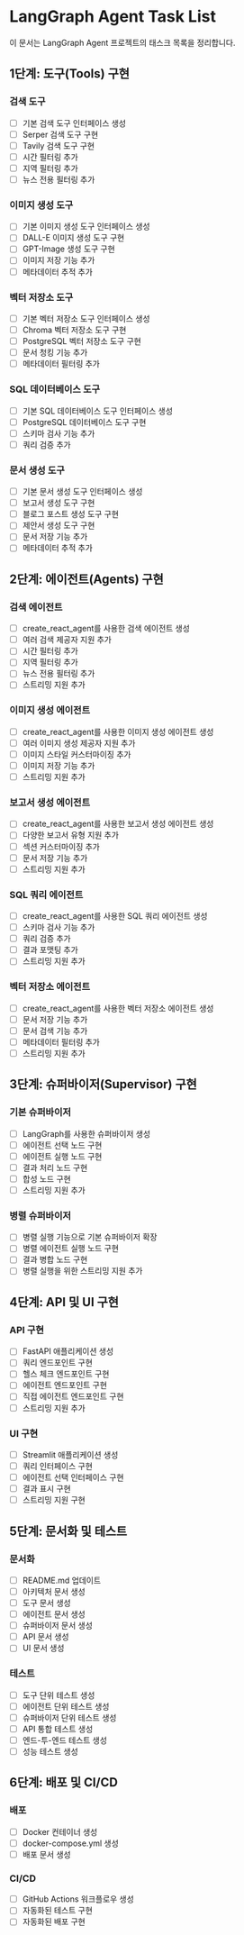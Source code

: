 # LangGraph Agent Task List

이 문서는 LangGraph Agent 프로젝트의 태스크 목록을 정리합니다.

## 1단계: 도구(Tools) 구현

### 검색 도구
- [ ] 기본 검색 도구 인터페이스 생성
- [ ] Serper 검색 도구 구현
- [ ] Tavily 검색 도구 구현
- [ ] 시간 필터링 추가
- [ ] 지역 필터링 추가
- [ ] 뉴스 전용 필터링 추가

### 이미지 생성 도구
- [ ] 기본 이미지 생성 도구 인터페이스 생성
- [ ] DALL-E 이미지 생성 도구 구현
- [ ] GPT-Image 생성 도구 구현
- [ ] 이미지 저장 기능 추가
- [ ] 메타데이터 추적 추가

### 벡터 저장소 도구
- [ ] 기본 벡터 저장소 도구 인터페이스 생성
- [ ] Chroma 벡터 저장소 도구 구현
- [ ] PostgreSQL 벡터 저장소 도구 구현
- [ ] 문서 청킹 기능 추가
- [ ] 메타데이터 필터링 추가

### SQL 데이터베이스 도구
- [ ] 기본 SQL 데이터베이스 도구 인터페이스 생성
- [ ] PostgreSQL 데이터베이스 도구 구현
- [ ] 스키마 검사 기능 추가
- [ ] 쿼리 검증 추가

### 문서 생성 도구
- [ ] 기본 문서 생성 도구 인터페이스 생성
- [ ] 보고서 생성 도구 구현
- [ ] 블로그 포스트 생성 도구 구현
- [ ] 제안서 생성 도구 구현
- [ ] 문서 저장 기능 추가
- [ ] 메타데이터 추적 추가

## 2단계: 에이전트(Agents) 구현

### 검색 에이전트
- [ ] create_react_agent를 사용한 검색 에이전트 생성
- [ ] 여러 검색 제공자 지원 추가
- [ ] 시간 필터링 추가
- [ ] 지역 필터링 추가
- [ ] 뉴스 전용 필터링 추가
- [ ] 스트리밍 지원 추가

### 이미지 생성 에이전트
- [ ] create_react_agent를 사용한 이미지 생성 에이전트 생성
- [ ] 여러 이미지 생성 제공자 지원 추가
- [ ] 이미지 스타일 커스터마이징 추가
- [ ] 이미지 저장 기능 추가
- [ ] 스트리밍 지원 추가

### 보고서 생성 에이전트
- [ ] create_react_agent를 사용한 보고서 생성 에이전트 생성
- [ ] 다양한 보고서 유형 지원 추가
- [ ] 섹션 커스터마이징 추가
- [ ] 문서 저장 기능 추가
- [ ] 스트리밍 지원 추가

### SQL 쿼리 에이전트
- [ ] create_react_agent를 사용한 SQL 쿼리 에이전트 생성
- [ ] 스키마 검사 기능 추가
- [ ] 쿼리 검증 추가
- [ ] 결과 포맷팅 추가
- [ ] 스트리밍 지원 추가

### 벡터 저장소 에이전트
- [ ] create_react_agent를 사용한 벡터 저장소 에이전트 생성
- [ ] 문서 저장 기능 추가
- [ ] 문서 검색 기능 추가
- [ ] 메타데이터 필터링 추가
- [ ] 스트리밍 지원 추가

## 3단계: 슈퍼바이저(Supervisor) 구현

### 기본 슈퍼바이저
- [ ] LangGraph를 사용한 슈퍼바이저 생성
- [ ] 에이전트 선택 노드 구현
- [ ] 에이전트 실행 노드 구현
- [ ] 결과 처리 노드 구현
- [ ] 합성 노드 구현
- [ ] 스트리밍 지원 추가

### 병렬 슈퍼바이저
- [ ] 병렬 실행 기능으로 기본 슈퍼바이저 확장
- [ ] 병렬 에이전트 실행 노드 구현
- [ ] 결과 병합 노드 구현
- [ ] 병렬 실행을 위한 스트리밍 지원 추가

## 4단계: API 및 UI 구현

### API 구현
- [ ] FastAPI 애플리케이션 생성
- [ ] 쿼리 엔드포인트 구현
- [ ] 헬스 체크 엔드포인트 구현
- [ ] 에이전트 엔드포인트 구현
- [ ] 직접 에이전트 엔드포인트 구현
- [ ] 스트리밍 지원 추가

### UI 구현
- [ ] Streamlit 애플리케이션 생성
- [ ] 쿼리 인터페이스 구현
- [ ] 에이전트 선택 인터페이스 구현
- [ ] 결과 표시 구현
- [ ] 스트리밍 지원 구현

## 5단계: 문서화 및 테스트

### 문서화
- [ ] README.md 업데이트
- [ ] 아키텍처 문서 생성
- [ ] 도구 문서 생성
- [ ] 에이전트 문서 생성
- [ ] 슈퍼바이저 문서 생성
- [ ] API 문서 생성
- [ ] UI 문서 생성

### 테스트
- [ ] 도구 단위 테스트 생성
- [ ] 에이전트 단위 테스트 생성
- [ ] 슈퍼바이저 단위 테스트 생성
- [ ] API 통합 테스트 생성
- [ ] 엔드-투-엔드 테스트 생성
- [ ] 성능 테스트 생성

## 6단계: 배포 및 CI/CD

### 배포
- [ ] Docker 컨테이너 생성
- [ ] docker-compose.yml 생성
- [ ] 배포 문서 생성

### CI/CD
- [ ] GitHub Actions 워크플로우 생성
- [ ] 자동화된 테스트 구현
- [ ] 자동화된 배포 구현
